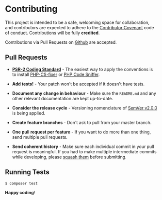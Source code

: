 # Contributing

This project is intended to be a safe, welcoming space for collaboration, and contributors are expected to adhere to the [Contributor Covenant](http://contributor-covenant.org/) code of conduct. Contributions will be fully **credited**.

Contributions via Pull Requests on [Github](https://github.com/zembrowski/phpsms-poland) are accepted.


## Pull Requests

- **[PSR-2 Coding Standard](https://github.com/php-fig/fig-standards/blob/master/accepted/PSR-2-coding-style-guide.md)** - The easiest way to apply the conventions is to install [PHP-CS-fixer](https://github.com/FriendsOfPHP/PHP-CS-Fixer) or [PHP Code Sniffer](http://pear.php.net/package/PHP_CodeSniffer).

- **Add tests!** - Your patch won't be accepted if it doesn't have tests.

- **Document any change in behaviour** - Make sure the `README.md` and any other relevant documentation are kept up-to-date.

- **Consider the release cycle** - Versioning nomenclature of [SemVer v2.0.0](http://semver.org/) is being applied.

- **Create feature branches** - Don't ask to pull from your master branch.

- **One pull request per feature** - If you want to do more than one thing, send multiple pull requests.

- **Send coherent history** - Make sure each individual commit in your pull request is meaningful. If you had to make multiple intermediate commits while developing, please [squash them](http://www.git-scm.com/book/en/v2/Git-Tools-Rewriting-History#Changing-Multiple-Commit-Messages) before submitting.


## Running Tests

``` bash
$ composer test
```


**Happy coding**!
